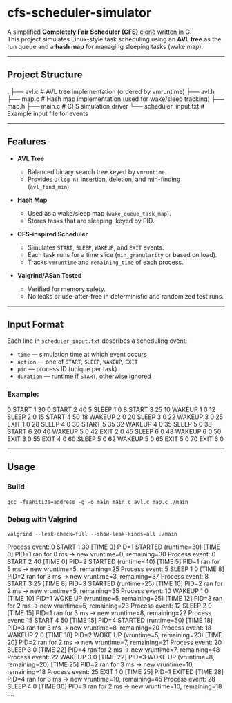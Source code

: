 #  cfs-scheduler-simulator

A simplified **Completely Fair Scheduler (CFS)** clone written in C.  
This project simulates Linux-style task scheduling using an **AVL tree** as the run queue and a **hash map** for managing sleeping tasks (wake map).

---

##  Project Structure

.
├── avl.c # AVL tree implementation (ordered by vmruntime)
├── avl.h
├── map.c # Hash map implementation (used for wake/sleep tracking)
├── map.h
├── main.c # CFS simulation driver
└── scheduler_input.txt # Example input file for events


---

##  Features

- **AVL Tree**  
  - Balanced binary search tree keyed by `vmruntime`.  
  - Provides `O(log n)` insertion, deletion, and min-finding (`avl_find_min`).

- **Hash Map**  
  - Used as a wake/sleep map (`wake_queue_task_map`).  
  - Stores tasks that are sleeping, keyed by PID.

- **CFS-inspired Scheduler**  
  - Simulates `START`, `SLEEP`, `WAKEUP`, and `EXIT` events.  
  - Each task runs for a time slice (`min_granularity` or based on load).  
  - Tracks `vmruntime` and `remaining_time` of each process.

- **Valgrind/ASan Tested**  
  - Verified for memory safety.  
  - No leaks or use-after-free in deterministic and randomized test runs.

---

##  Input Format

Each line in `scheduler_input.txt` describes a scheduling event:


- `time` — simulation time at which event occurs  
- `action` — one of `START`, `SLEEP`, `WAKEUP`, `EXIT`  
- `pid` — process ID (unique per task)  
- `duration` — runtime if `START`, otherwise ignored  

### Example:

0  START   1  30
0  START   2  40
5  SLEEP   1  0
8  START   3  25
10 WAKEUP  1  0
12 SLEEP   2  0
15 START   4  50
18 WAKEUP  2  0
20 SLEEP   3  0
22 WAKEUP  3  0
25 EXIT    1  0
28 SLEEP   4  0
30 START   5  35
32 WAKEUP  4  0
35 SLEEP   5  0
38 START   6  20
40 WAKEUP  5  0
42 EXIT    2  0
45 SLEEP   6  0
48 WAKEUP  6  0
50 EXIT    3  0
55 EXIT    4  0
60 SLEEP   5  0
62 WAKEUP  5  0
65 EXIT    5  0
70 EXIT    6  0


---

##  Usage

### Build

`gcc -fsanitize=address -g -o main main.c avl.c map.c`
`./main`

### Debug with Valgrind

`valgrind --leak-check=full --show-leak-kinds=all ./main`

Process event: 0 START 1 30
[TIME 0] PID=1 STARTED (runtime=30)
[TIME 0] PID=1 ran for 0 ms → new vruntime=0, remaining=30
Process event: 0 START 2 40
[TIME 0] PID=2 STARTED (runtime=40)
[TIME 5] PID=1 ran for 5 ms → new vruntime=5, remaining=25
Process event: 5 SLEEP 1 0
[TIME 8] PID=2 ran for 3 ms → new vruntime=3, remaining=37
Process event: 8 START 3 25
[TIME 8] PID=3 STARTED (runtime=25)
[TIME 10] PID=2 ran for 2 ms → new vruntime=5, remaining=35
Process event: 10 WAKEUP 1 0
[TIME 10] PID=1 WOKE UP (vruntime=5, remaining=25)
[TIME 12] PID=3 ran for 2 ms → new vruntime=5, remaining=23
Process event: 12 SLEEP 2 0
[TIME 15] PID=1 ran for 3 ms → new vruntime=8, remaining=22
Process event: 15 START 4 50
[TIME 15] PID=4 STARTED (runtime=50)
[TIME 18] PID=3 ran for 3 ms → new vruntime=8, remaining=20
Process event: 18 WAKEUP 2 0
[TIME 18] PID=2 WOKE UP (vruntime=5, remaining=23)
[TIME 20] PID=2 ran for 2 ms → new vruntime=7, remaining=21
Process event: 20 SLEEP 3 0
[TIME 22] PID=4 ran for 2 ms → new vruntime=7, remaining=48
Process event: 22 WAKEUP 3 0
[TIME 22] PID=3 WOKE UP (vruntime=8, remaining=20)
[TIME 25] PID=2 ran for 3 ms → new vruntime=10, remaining=18
Process event: 25 EXIT 1 0
[TIME 25] PID=1 EXITED
[TIME 28] PID=4 ran for 3 ms → new vruntime=10, remaining=45
Process event: 28 SLEEP 4 0
[TIME 30] PID=3 ran for 2 ms → new vruntime=10, remaining=18
....
